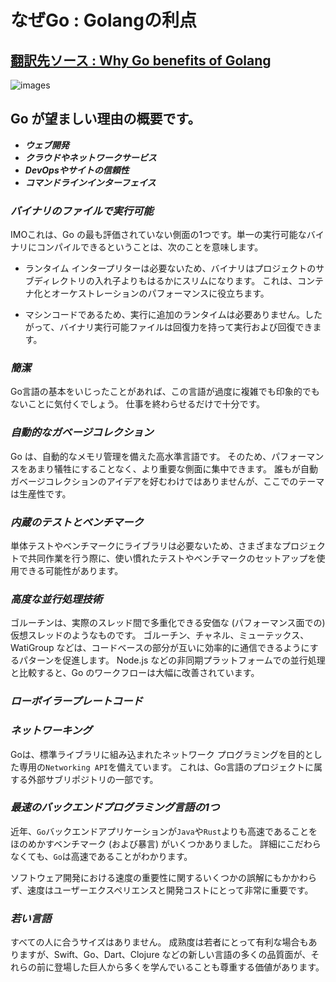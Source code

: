 # なぜGo : Golangの利点
## [翻訳先ソース : Why Go benefits of Golang](https://medium.com/@julienetienne/why-go-the-benefits-of-golang-6c39ea6cff7e)

![images](https://hblab-ngocnd.github.io/blogs//golang/images/golang.jpeg)

## Go が望ましい理由の概要です。

- ***ウェブ開発***
- ***クラウドやネットワークサービス***
- ***DevOpsやサイトの信頼性***
- ***コマンドラインインターフェイス***

### ***バイナリのファイルで実行可能***

IMOこれは、Go の最も評価されていない側面の1つです。単一の実行可能なバイナリにコンパイルできるということは、次のことを意味します。
- ランタイム インタープリターは必要ないため、バイナリはプロジェクトのサブディレクトリの入れ子よりもはるかにスリムになります。 これは、コンテナ化とオーケストレーションのパフォーマンスに役立ちます。

- マシンコードであるため、実行に追加のランタイムは必要ありません。したがって、バイナリ実行可能ファイルは回復力を持って実行および回復できます。

### ***簡潔***

Go言語の基本をいじったことがあれば、この言語が過度に複雑でも印象的でもないことに気付くでしょう。 仕事を終わらせるだけで十分です。

### ***自動的なガベージコレクション***

Go は、自動的なメモリ管理を備えた高水準言語です。 そのため、パフォーマンスをあまり犠牲にすることなく、より重要な側面に集中できます。 誰もが自動ガベージコレクションのアイデアを好むわけではありませんが、ここでのテーマは生産性です。

### ***内蔵のテストとベンチマーク***

単体テストやベンチマークにライブラリは必要ないため、さまざまなプロジェクトで共同作業を行う際に、使い慣れたテストやベンチマークのセットアップを使用できる可能性があります。

### ***高度な並行処理技術***

ゴルーチンは、実際のスレッド間で多重化できる安価な (パフォーマンス面での) 仮想スレッドのようなものです。 ゴルーチン、チャネル、ミューテックス、WatiGroup などは、コードベースの部分が互いに効率的に通信できるようにするパターンを促進します。 Node.js などの非同期プラットフォームでの並行処理と比較すると、Go のワークフローは大幅に改善されています。

### ***ローボイラープレートコード***

### ***ネットワーキング***
Goは、標準ライブラリに組み込まれたネットワーク プログラミングを目的とした専用の`Networking API`を備えています。 これは、Go言語のプロジェクトに属する外部サブリポジトリの一部です。

### ***最速のバックエンドプログラミング言語の1つ***

近年、`Go`バックエンドアプリケーションが`Java`や`Rust`よりも高速であることをほのめかすベンチマーク (および暴言) がいくつかありました。 詳細にこだわらなくても、`Go`は高速であることがわかります。

ソフトウェア開発における速度の重要性に関するいくつかの誤解にもかかわらず、速度はユーザーエクスペリエンスと開発コストにとって非常に重要です。

### ***若い言語***

すべての人に合うサイズはありません。 成熟度は若者にとって有利な場合もありますが、Swift、Go、Dart、Clojure などの新しい言語の多くの品質面が、それらの前に登場した巨人から多くを学んでいることも尊重する価値があります。